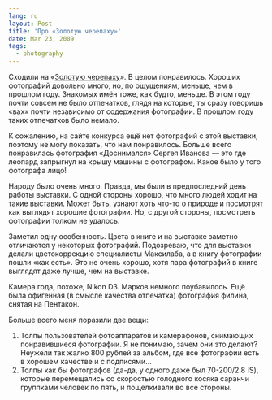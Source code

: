 ```yaml
---
lang: ru
layout: Post
title: 'Про «Золотую черепаху»'
date: Mar 23, 2009
tags:
  - photography
---
```


Сходили на «[Золотую черепаху](http://animalphoto.ru/ "Сайт фотоконкурса «Золотая черепаха»")». В целом понравилось. Хороших фотографий довольно много, но, по ощущениям, меньше, чем в прошлом году. Знакомых имён тоже, как будто, меньше. В этом году почти совсем не было отпечатков, глядя на которые, ты сразу говоришь «вах» почти независимо от содержания фотографии. В прошлом году таких отпечатков было немало.

К сожалению, на сайте конкурса ещё нет фотографий с этой выставки, поэтому не могу показать, что нам понравилось. Больше всего понравилась фотография «Доснимался» Сергея Иванова — это где леопард запрыгнул на крышу машины с фотографом. Какое было у того фотографа лицо!

Народу было очень много. Правда, мы были в предпоследний день работы выставки. С одной стороны хорошо, что много людей ходит на такие выставки. Может быть, узнают хоть что-то о природе и посмотрят как выглядят хорошие фотографии. Но, с другой стороны, посмотреть фотографии толком не удалось.

<!--more-->

Заметил одну особенность. Цвета в книге и на выставке заметно отличаются у некоторых фотографий. Подозреваю, что для выставки делали цветокоррекцию специалисты Максилаба, а в книгу фотографии пошли «как есть». Это не очень хорошо, хотя пара фотографий в книге выглядят даже лучше, чем на выставке.

Камера года, похоже, Nikon D3. Марков немного поубавилось. Ещё была офигенная (в смысле качества отпечатка) фотография филина, снятая на Пентакон.

Больше всего меня поразили две вещи:

1. Толпы пользователей фотоаппаратов и камерафонов, снимающих понравившиеся фотографии. Я не понимаю, зачем они это делают? Неужели так жалко 800 рублей за альбом, где все фотографии есть в хорошем качестве и с подписями…
2. Толпы как бы фотографов (да-да, у одного даже был 70-200/2.8 IS), которые перемещались со скоростью голодного косяка саранчи группками человек по пять, и пощёлкивали во все стороны.

